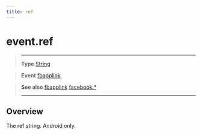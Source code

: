 ```yaml
---
title: ref
---
```

# event.ref

> --------------------- ------------------------------------------------------------------------------------------
> __Type__              [String](https://docs.coronalabs.com/api/type/String.html)

> __Event__             [fbapplink](/plugin/facebook/event/fbapplink/)

> __See also__          [fbapplink](/plugin/facebook/event/fbapplink/)
>						[facebook.*](/plugin/facebook/)
> --------------------- ------------------------------------------------------------------------------------------

## Overview

The ref string. Android only.